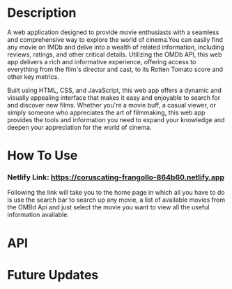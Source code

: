 # Description

A web application designed to provide movie enthusiasts with a seamless and comprehensive way to explore the world of cinema.You can easily find any movie on IMDb and delve into a wealth of related information, including reviews, ratings, and other critical details. Utilizing the OMDb API, this web app delivers a rich and informative experience, offering access to everything from the film's director and cast, to its Rotten Tomato score and other key metrics.

Built using HTML, CSS, and JavaScript, this web app offers a dynamic and visually appealing interface that makes it easy and enjoyable to search for and discover new films. Whether you're a movie buff, a casual viewer, or simply someone who appreciates the art of filmmaking, this web app provides the tools and information you need to expand your knowledge and deepen your appreciation for the world of cinema.

# How To Use
### Netlify Link: https://coruscating-frangollo-864b60.netlify.app

Following the link will take you to the home page in which all you have to do is use the search bar to search up any movie, a list of available movies from the OMBd Api and just select the movie you want to view all the useful information available.
# API

# Future Updates

